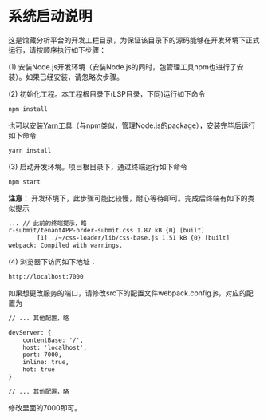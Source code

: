 # 系统启动说明

这是馆藏分析平台的开发工程目录，为保证该目录下的源码能够在开发环境下正式运行，请按顺序执行如下步骤：

(1) 安装Node.js开发环境（安装Node.js的同时，包管理工具npm也进行了安装）。如果已经安装，请忽略次步骤。

(2) 初始化工程。本工程根目录下(LSP目录，下同)运行如下命令

```html
npm install
```

也可以安装[Yarn](https://yarnpkg.com/zh-Hans/)工具（与npm类似，管理Node.js的package），安装完毕后运行如下命令

```html
yarn install
```

(3) 启动开发环境。项目根目录下，通过终端运行如下命令

```html
npm start
```

**注意：** 开发环境下，此步骤可能比较慢，耐心等待即可。完成后终端有如下的类似提示

```html
... // 此前的终端提示，略
r-submit/tenantAPP-order-submit.css 1.87 kB {0} [built]
        [1] ./~/css-loader/lib/css-base.js 1.51 kB {0} [built]
webpack: Compiled with warnings.
```

(4) 浏览器下访问如下地址：

```html
http://localhost:7000
```

如果想更改服务的端口，请修改src下的配置文件webpack.config.js，对应的配置为

```html
// ... 其他配置，略

devServer: {
    contentBase: '/',
    host: 'localhost',
    port: 7000,
    inline: true,
    hot: true
}

// ... 其他配置，略
```

修改里面的7000即可。
